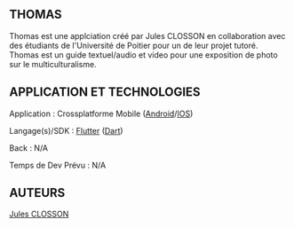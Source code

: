 ## THOMAS

Thomas est une applciation créé par Jules CLOSSON en collaboration avec des étudiants de l'Université de Poitier pour un de leur projet tutoré. Thomas est un guide textuel/audio et video pour une exposition de photo sur le multiculturalisme.

## APPLICATION ET TECHNOLOGIES

Application : Crossplatforme Mobile ([Android](https://www.android.com/)/[IOS](https://www.apple.com/fr/ios/))

Langage(s)/SDK : [Flutter](https://flutter.dev/) ([Dart](https://dart.dev/))

Back : N/A

Temps de Dev Prévu : N/A

## AUTEURS

[Jules CLOSSON](https://github.com/Imperial-CZ)
